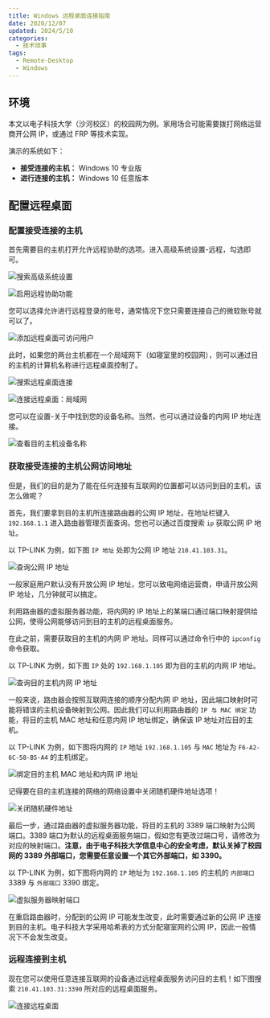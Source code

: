 ```yaml
---
title: Windows 远程桌面连接指南
date: 2020/12/07
updated: 2024/5/10
categories:
  - 技术琐事
tags:
  - Remote-Desktop
  - Windows
---
```


## 环境

本文以电子科技大学（沙河校区）的校园网为例。家用场合可能需要拨打网络运营商开公网 IP，或通过 FRP 等技术实现。

演示的系统如下：

- **接受连接的主机：** Windows 10 专业版
- **进行连接的主机：** Windows 10 任意版本

## 配置远程桌面

### 配置接受连接的主机

首先需要目的主机打开允许远程协助的选项。进入高级系统设置-远程，勾选即可。

![搜索高级系统设置](https://cdn.jsdelivr.net/gh/lolipopj/LolipopJ.github.io/2020/12/06/connect-remote-desktop/搜索高级系统设置.png)

![启用远程协助功能](https://cdn.jsdelivr.net/gh/lolipopj/LolipopJ.github.io/2020/12/06/connect-remote-desktop/启用远程协助.png)

您可以选择允许进行远程登录的账号，通常情况下您只需要连接自己的微软账号就可以了。

![添加远程桌面可访问用户](https://cdn.jsdelivr.net/gh/lolipopj/LolipopJ.github.io/2020/12/06/connect-remote-desktop/添加可访问用户.png)

此时，如果您的两台主机都在一个局域网下（如寝室里的校园网），则可以通过目的主机的计算机名称进行远程桌面控制了。

![搜索远程桌面连接](https://cdn.jsdelivr.net/gh/lolipopj/LolipopJ.github.io/2020/12/06/connect-remote-desktop/搜索远程桌面连接.png)

![连接远程桌面：局域网](https://cdn.jsdelivr.net/gh/lolipopj/LolipopJ.github.io/2020/12/06/connect-remote-desktop/连接远程桌面：局域网.png)

您可以在设置-关于中找到您的设备名称。当然，也可以通过设备的内网 IP 地址连接。

![查看目的主机设备名称](https://cdn.jsdelivr.net/gh/lolipopj/LolipopJ.github.io/2020/12/06/connect-remote-desktop/查看设备名称.png)

### 获取接受连接的主机公网访问地址

但是，我们的目的是为了能在任何连接有互联网的位置都可以访问到目的主机，该怎么做呢？

首先，我们要拿到目的主机所连接路由器的公网 IP 地址，在地址栏键入 `192.168.1.1` 进入路由器管理页面查询。您也可以通过百度搜索 `ip` 获取公网 IP 地址。

以 TP-LINK 为例，如下图 `IP 地址` 处即为公网 IP 地址 `210.41.103.31`。

![查询公网 IP 地址](https://cdn.jsdelivr.net/gh/lolipopj/LolipopJ.github.io/2020/12/06/connect-remote-desktop/查询公网%20IP.png)

一般家庭用户默认没有开放公网 IP 地址，您可以致电网络运营商，申请开放公网 IP 地址，几分钟就可以搞定。

利用路由器的虚拟服务器功能，将内网的 IP 地址上的某端口通过端口映射提供给公网，使得公网能够访问到目的主机的远程桌面服务。

在此之前，需要获取目的主机的内网 IP 地址。同样可以通过命令行中的 `ipconfig` 命令获取。

以 TP-LINK 为例，如下图 `IP` 处的 `192.168.1.105` 即为目的主机的内网 IP 地址。

![查询目的主机内网 IP 地址](https://cdn.jsdelivr.net/gh/lolipopj/LolipopJ.github.io/2020/12/06/connect-remote-desktop/查询内网%20IP%20地址.png)

一般来说，路由器会按照互联网连接的顺序分配内网 IP 地址，因此端口映射时可能将错误的主机设备映射到公网。因此我们可以利用路由器的 `IP 与 MAC 绑定` 功能，将目的主机 MAC 地址和任意内网 IP 地址绑定，确保该 IP 地址对应目的主机。

以 TP-LINK 为例，如下图将内网的 `IP` 地址 `192.168.1.105` 与 `MAC` 地址为 `F6-A2-6C-58-B5-A4` 的主机绑定。

![绑定目的主机 MAC 地址和内网 IP 地址](https://cdn.jsdelivr.net/gh/lolipopj/LolipopJ.github.io/2020/12/06/connect-remote-desktop/绑定%20IP%20与%20MAC%20地址.png)

记得要在目的主机连接的网络的网络设置中关闭随机硬件地址选项！

![关闭随机硬件地址](https://cdn.jsdelivr.net/gh/lolipopj/LolipopJ.github.io/2020/12/06/connect-remote-desktop/关闭随机硬件地址.png)

最后一步，通过路由器的虚拟服务器功能，将目的主机的 3389 端口映射为公网端口。3389 端口为默认的远程桌面服务端口，假如您有更改过端口号，请修改为对应的映射端口。**注意，由于电子科技大学信息中心的安全考虑，默认关掉了校园网的 3389 外部端口，您需要任意设置一个其它外部端口，如 3390。**

以 TP-LINK 为例，如下图将内网的 `IP` 地址为 `192.168.1.105` 的主机的 `内部端口` 3389 与 `外部端口` 3390 绑定。

![虚拟服务器映射端口](https://cdn.jsdelivr.net/gh/lolipopj/LolipopJ.github.io/2020/12/06/connect-remote-desktop/映射端口.png)

在重启路由器时，分配到的公网 IP 可能发生改变，此时需要通过新的公网 IP 连接到目的主机。电子科技大学采用哈希表的方式分配寝室网的公网 IP，因此一般情况下不会发生改变。

### 远程连接到主机

现在您可以使用任意连接互联网的设备通过远程桌面服务访问目的主机！如下图搜索 `210.41.103.31:3390` 所对应的远程桌面服务。

![连接远程桌面](https://cdn.jsdelivr.net/gh/lolipopj/LolipopJ.github.io/2020/12/06/connect-remote-desktop/连接远程桌面.png)
